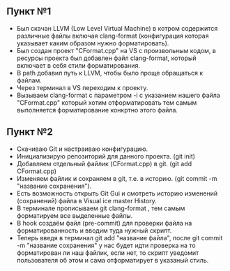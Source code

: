 ## Пункт №1

* Был скачан LLVM (Low Level Virtual Machine) в котром содержится различные файлы включая clang-format (конфигурация которая указывает каким образом нужно форматировать).
* Был создан проект "CFormat.cpp" на VS с произвольным кодом, в ресурсы проекта был добавлен  файл clang-format, который включает в себя стили форматирования.
* В path добавил путь к LLVM, чтобы было проще обращаться к файлам.
* Через терминал в VS переходим к проекту.
* Вызываем clang-format с параметром -i с указанием нашего файла "CFormat.cpp" который хотим отформатировать тем самым выполняется форматирование конкртно этого файла.

## Пункт №2

* Скачиваю Git и настраиваю конфигурацию.
* Инициализирую репозиторий для данного проекта. (git init)
* Добавляем отдельный файлик (CFormat.cpp) в git. (git add CFormat.cpp)
* Изменяем файлик и сохраняем в git, т.е. в историю. (git commit -m "название сохранения").
* Есть возможность открыть Git Gui и смотреть историю изменений (сохранений) файла в Visual ice master History.
* В терминале прописываем git clang-format , тем самым форматируем все выделенные файлы.
* В hook создаём файл (pre-commit) для проверки файла на форматированность и вводим туда нужный скрипт.
* Теперь введя в терминал git add "название файла", после git commit -m "название сохранения" у нас будет идти проверка на то форматирован ли наш файлик, если нет, то скрипт уведомит пользователя об этом и сама отформатирует в указаный стиль.